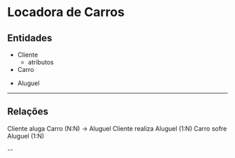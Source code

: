 Locadora de Carros
===

Entidades
---

- Cliente
  - atributos
- Carro
* Aluguel

---

Relações
---

Cliente aluga Carro (N:N) -> Aluguel
Cliente realiza Aluguel (1:N)
Carro sofre Aluguel (1:N)

--


